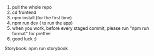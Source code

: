 1. pull the whole repo
2. cd frontend
3. npm install (for the first time)
4. npm run dev ( to run the app)
5. when you work, before every staged commit, please run "npm run format" for prettier
6. good luck :)

Storybook:
npm run storybook
